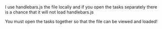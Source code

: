 I use handlebars.js the file locally and if you open the tasks separately 
there is a chance that it will not load handlebars.js

You must open the tasks together so that the file can be viewed and loaded!